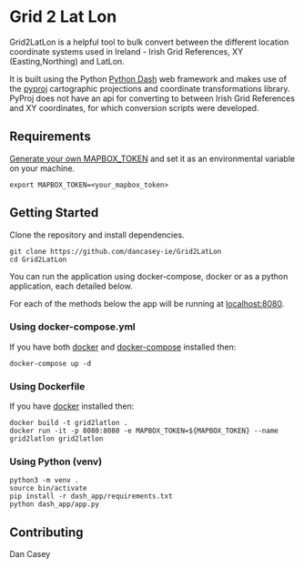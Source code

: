 # Grid 2 Lat Lon

Grid2LatLon is a helpful tool to bulk convert between the different location coordinate systems used in Ireland - Irish Grid References, XY (Easting,Northing) and LatLon.

It is built using the Python [Python Dash](https://dash.plotly.com/) web framework and makes use of the [pyproj](https://pyproj4.github.io/pyproj/stable//) cartographic projections and coordinate transformations library. PyProj does not have an api for converting to between Irish Grid References and XY coordinates, for which conversion scripts were developed.

## Requirements

[Generate your own MAPBOX_TOKEN](https://docs.mapbox.com/help/getting-started/) and set it as an environmental variable on your machine.
```
export MAPBOX_TOKEN=<your_mapbox_token>
```

## Getting Started
Clone the repository and install dependencies.

```
git clone https://github.com/dancasey-ie/Grid2LatLon
cd Grid2LatLon
```
You can run the application using docker-compose, docker or as a python application, each detailed below.

For each of the methods below the app will be running at [localhost:8080](http://localhost:8080/).

### Using docker-compose.yml
If you have both [docker](https://www.docker.com/get-started) and [docker-compose](http://localhost:8080/) installed then:
```
docker-compose up -d
```

### Using Dockerfile
If you have [docker](https://www.docker.com/get-started) installed then:
```
docker build -t grid2latlon .
docker run -it -p 8080:8080 -e MAPBOX_TOKEN=${MAPBOX_TOKEN} --name grid2latlon grid2latlon
```
### Using Python (venv)

```
python3 -m venv .
source bin/activate
pip install -r dash_app/requirements.txt
python dash_app/app.py

```

## Contributing

Dan Casey
